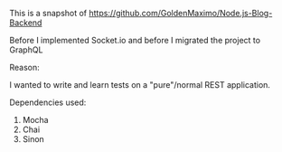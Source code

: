 This is a snapshot of https://github.com/GoldenMaximo/Node.js-Blog-Backend

Before I implemented Socket.io and before I migrated the project to GraphQL

Reason:

I wanted to write and learn tests on a "pure"/normal REST application.

Dependencies used:

1. Mocha
2. Chai
3. Sinon